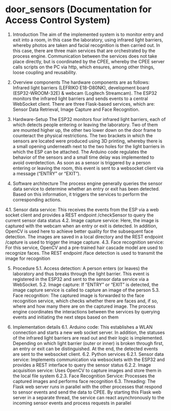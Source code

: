 # door_sensors (Documentation for Access Control System)
1. Introduction
The aim of the implemented system is to monitor entry and exit into a room, in this case the laboratory, using infrared light barriers, whereby photos are taken and facial recognition is then carried out. In this case, there are three main services that are orchestrated by the process engine. Communication between the services does not take place directly, but is coordinated by the CPEE, whereby the CPEE server calls scripts on the PC via http, which ensures, among other things, loose coupling and reusability.

2. Overview components
The hardware components are as follows:
Infrared light barriers (LEFRIKO E18-D80NK), development board (ESP32-WROOM-32E) & webcam (Logitech Streamcam).
The ESP32 monitors the infrared light barriers and sends events to a central WebSocket client. There are three Flask-based services, which are:
Sensor Data Retrieval, Image Capture and Face Recognition.

3. Hardware-Setup
The ESP32 monitors four infrared light barriers, each of which detects people entering or leaving the laboratory. Two of them are mounted higher up, the other two lower down on the door frame to counteract the physical restrictions. The two brackets in which the sensors are located were produced using 3D printing, whereby there is a small opening underneath next to the two holes for the light barriers in which the ESP can be attached. The Arduino code regulates the behavior of the sensors and a small time delay was implemented to avoid overdetection. As soon as a sensor is triggered by a person entering or leaving the room, this event is sent to a websocket client via a message (“ENTRY” or “EXIT”).

4. Software architecture
The process engine generally queries the sensor data service to determine whether an entry or exit has been detected. Based on this information, it triggers the services to perform the corresponding actions.

4.1. Sensor data service: This receives the events from the ESP via a web socket client and provides a REST endpoint /checkSensor to query the current sensor data status
4.2. Image capture service: Here, the image is captured with the webcam when an entry or exit is detected. In addition, OpenCV is used here to achieve better quality for the subsequent face detection. The images are saved in a local directory and the REST endpoint /capture is used to trigger the image capture.
4.3. Face recognition service: For this service, OpenCV and a pre-trained hair cascade model are used to recognize faces. The REST endpoint /face detection is used to transmit the image for recognition

5. Procedure
5.1. Access detection: A person enters (or leaves) the laboratory and thus breaks through the light barrier. This event is registered in the ESP32 and sent to the sensor data service via a WebSocket.
5.2. Image capture: If “ENTRY” or “EXIT” is detected, the image capture service is called to capture an image of the person
5.3. Face recognition: The captured image is forwarded to the face recognition service, which checks whether there are faces and, if so, where and how many there are on the captured image.
The process engine coordinates the interactions between the services by querying events and initiating the next steps based on them

6. Implementation details
6.1. Arduino code: This establishes a WLAN connection and starts a new web socket server. In addition, the statuses of the infrared light barriers are read out and their logic is implemented. Depending on which light barrier (outer or inner) is broken through first, an entry or exit can be distinguished. At the end, the detected events are sent to the websocket client.
6.2. Python services
6.2.1. Sensor data service: Implements communication via websockets with the ESP32 and provides a REST interface to query the sensor status
6.2.2. Image acquisition service: Uses OpenCV to capture images and store them in the local file system
6.2.3. Face Recognition Service: Processes the captured images and performs face recognition
6.3. Threading: The Flask web server runs in parallel with the other processes that respond to sensor events and send the data to CPEE. By starting this Flask web server in a separate thread, the service can react asynchronously to the incoming sensor events and process requests in parallel
